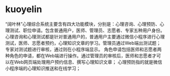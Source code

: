 # kuoyelin
“阔叶林”心理综合系统主要含有四大功能模块，分别是：心理咨询、心理预防、心理测试、职位申请。包含普通用户，医师、管理员、志愿者、专家五种用户身份。 心理咨询和心理测试都是针对普通用户的，普通用户主要通过微信小程序进行心理测试，医师、志愿者预约，心理知识文章的学习。管理员通过Web端出测试题；专家对测试题进行审核，通过则在小程序端显示。 角色申请包括医师和志愿者两种角色的申请，都在Web端进行操作。通过管理员的审核后，医师和志愿者才可以在Web网页端处理用户预约信息、撰写心理知识文章； 心理预防指的就是微信小程序端的心理知识推送和在线学习；
